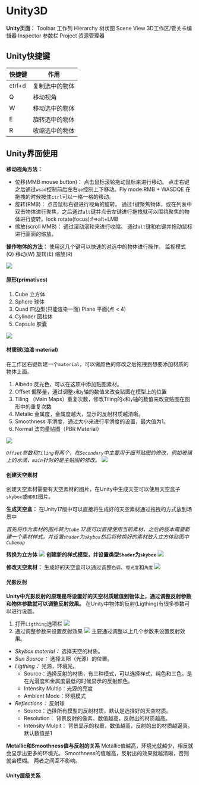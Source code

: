 # Unity3D

**Unity页面：**
    Toolbar       工作列
    Hierarchy     树状图
    Scene View    3D工作区/管关卡编辑器
    Inspector     参数栏
    Project       资源管理器

## Unity快捷键
|快捷键                  |作用               |
|-----------------------|-------------------|
|ctrl+d                 |复制选中的物体      |
|Q                      |移动视角            |
|W                      |移动选中的物体      |
|E                      |旋转选中的物体      |
|R                      |收缩选中的物体      |

## Unity界面使用

**移动视角方法：**

- 位移(MMB mouse button)： 点击鼠标滚轮拖动鼠标来进行移动。
    点击右键之后通过`wsad`控制前后左右`qe`控制上下移动。Fly mode:RMB + WASDQE
    在拖拽的时候按住`ctrl`可以一格一格的移动。
- 旋转(RMB)： 点击鼠标右键进行视角的旋转。
    通过`f`键聚焦物体，或在列表中双击物体进行聚焦，之后通过`alt`键并点击左键进行拖拽就可以围绕聚焦的物体进行旋转。lock rotate(focus):f=>alt+LMB
- 缩放(scroll MMB)： 通过滚动滚轮来进行收缩。
    通过`alt`键和右键并拖动鼠标进行画面的缩放。


**操作物体的方法：**
使用这几个键可以快速的对选中的物体进行操作。
  监视模式(Q)
  移动(W)
  旋转(E)
  缩放(R)

  ![](assets/Unity3D-9b8720a9.png)


#### 原形(primatives)

1. Cube       立方体
2. Sphere     球体
3. Quad       四边型(只能渲染一面)
   Plane      平面(点 < 4)
4. Cylinder   圆柱体
5. Capsule    胶囊

![](assets/Unity3D-dc7dd22a.png)


#### 材质球(油漆  material)

在工作区右键新建一个`material`，可以做颜色的修改之后拖拽到想要添加材质的物体上面。

1. Albedo       反光色，可以在这项中添加贴图素材。
3. Offset       偏移量，通过调整`x`和`y`轴的数值来改变贴图在模型上的位置
2. Tiling       （Main Maps）重复次数，修改Tiling的`x`和`y`轴的数值来改变贴图在图形中的重复次数
4. Metalic      金属度，金属度越大，显示的反射材质越清晰。
5. Smoothness   平滑度，通过大小来进行平滑度的设置，最大值为1。
6. Normal       法向量贴图（PBR Material）


![](assets/Unity3D-652950f6.png)

*`Offset`参数和`Tiling`有两个，在`Secondary`中主要用于细节贴图的修改，例如玻璃上的水滴，`main`针对的是主贴图的修改。*
![](assets/Unity3D-df98a18b.png)


#### 创建天空素材

创建天空素材需要有天空素材的图片，在Unity中生成天空可以使用天空盒子`skybox`或`HDRI`图片。

**生成天空盒：**
在Unity17版中可以直接将生成好的天空素材通过拖拽的方式放到场景中

*首先将作为素材的图片转为`Cube` 17版可以直接使用当前素材，之后的版本需要新建一个素材样式，并设置`shader`为`skybox`然后将转换好的素材放入立方体贴图中`Cubemap`*

**转换为立方体**
![](assets/Unity3D-d6fb1935.png)
**创建新的样式模型，并设置类型`Shader`为`skybox`**
![](assets/Unity3D-124bbeb0.png)

**修改天空素材：**
生成好的天空盒可以通过调整`色调`、`曝光度`和`角度`
![](assets/Unity3D-7b346cd7.png)


#### 光影反射

**Unity中光影反射的原理是将设置好的天空材质赋值到物体上，通过调整反射参数和物体参数就可以调整反射效果。**
在Unity中物体的反射(Ligthing)有很多参数可以进行设置。

1. 打开`Ligthing`选项栏
  ![](assets/Unity3D-d8c248de.png)
2. 通过调整参数来设置反射效果
  ![](assets/Unity3D-bf76067e.png)
  主要通过调整以上几个参数来设置反射效果。

  - *Skybox material：* 选择天空的材质。
  - *Sun Source：* 选择太阳（光源）的位置。
  - *Ligthing：* 光源，环境光。
    - Source：选择反射的材质，有三种模式，可以选择样式，纯色和三色。是在光滑度和金属度最低的时候显示的反射颜色。
    - Intensity Multip：光源的亮度
    - Ambient Mode：环境模式
  - *Reflections：* 反射球
    - Source：选择所有模型的反射材质，默认是选择好的天空材质。
    - Resolution： 背景反射的像素。数值越高，反射出的材质越高。
    - Intensity Mulpit： 背景显示的权重，数值越高，反射的出的材质越逼真。默认数值是1


**Metallic和Smoothness值与反射的关系**
Metallic值越高，环境光就越少，相反就会显示出更多的环境光。
Smoothness的值越高，反射出的效果就越清晰，否则就会模糊。
两者之间互不影响。



#### Unity层级关系
